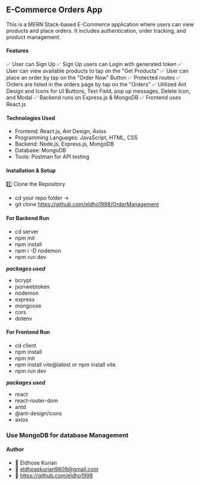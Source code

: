 ## E-Commerce Orders App

This is a MERN Stack-based E-Commerce application where users can view products and place orders. It includes authentication, order tracking, and product management.

#### Features

✅ User can Sign Up
✅ Sign Up users can Login with generated token
✅ User can view available products to tap on the "Get Products"
✅ User can place an order by tap on the "Order Now" Button
✅ Protected routes
✅ Orders are listed in the orders page by tap on the "Orders"
✅ Utilized Ant Design and Icons for UI Buttons, Text Field, pop up messages, Delete Icon, and Modal
✅ Backend runs on Express.js & MongoDB
✅ Frontend uses React.js

#### Technologies Used

- Frontend: React.js, Ant Design, Axios
- Programming Languages: JavaScript, HTML, CSS
- Backend: Node.js, Express.js, MongoDB
- Database: MongoDB
- Tools: Postman for API testing

#### Installation & Setup

1️⃣ Clone the Repository

- cd your repo folder ->
- git clone https://github.com/eldho1998/OrderManagement

#### For Backend Run

- cd server
- npm init
- npm install
- npm i -D nodemon
- npm run dev

**_packages used_**

- bcrypt
- jsonwebtoken
- nodemon
- express
- mongoose
- cors
- dotenv

#### For Frontend Run

- cd client
- npm install
- npm init
- npm install vite@latest or npm install vite
- npm run dev

**_packages used_**

- react
- react-router-dom
- antd
- @ant-design/icons
- axios

### Use MongoDB for database Management

#### Author

- 👤 Eldhose Kurian
- 📧 eldhosekurian9809@gmail.com
- 🔗 https://github.com/eldho1998
